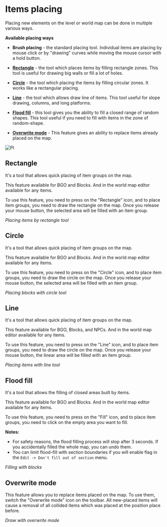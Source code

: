 # Items placing

Placing new elements on the level or world map can be done in multiple various ways.

**Available placing ways**
- **Brush placing** - the standard placing tool. Individual items are placing by mouse click or by "drawing" curves while moving the mouse cursor with a hold button.

- **[Rectangle](#rectangle)** - the tool which places items by filling rectangle zones. This tool is useful for drawing big walls or fill a lot of holes.

- **[Circle](#circle)** - the tool which placing the items by filling circular zones. It works like a rectangular placing.

- **[Line](#line)** - the tool which allows draw line of items. This tool useful for slope drawing, columns, and long platforms.

- **[Flood fill](#flood-fill)** - this tool gives you the ability to fill a closed range of random shapes. This tool useful if you need to fill with items in the zone of random-shape.

- **[Overwrite mode](#overwrite-mode)** - This feature gives an ability to replace items already placed on the map.


![PI](screenshots/LevelEditing/Items/PlacingTools.png)


## Rectangle

It's a tool that allows quick placing of item groups on the map.

This feature available for BGO and Blocks. And in the world map editor available for any items.

To use this feature, you need to press on the "Rectangle" icon, and to place item groups, you need to draw the rectangle on the map. Once you release your mouse button, the selected area will be filled with an item group.

_Placing items by rectangle tool_

<ImageZoom
  alt="demo-place-rect"
  url="demos/demo-place-rect.gif"
  :border="true"
/>


## Circle

It's a tool that allows quick placing of item groups on the map.

This feature available for BGO and Blocks. And in the world map editor available for any items.

To use this feature, you need to press on the "Circle" icon, and to place item groups, you need to draw the circle on the map. Once you release your mouse button, the selected area will be filled with an item group.

_Placing blocks with circle tool_

<ImageZoom
  alt="demo-place-circle"
  url="demos/demo-place-circle.gif"
  :border="true"
/>


## Line

It's a tool that allows quick placing of item groups on the map.

This feature available for BGO, Blocks, and NPCs. And in the world map editor available for any items.

To use this feature, you need to press on the "Line" icon, and to place item groups, you need to draw the circle on the map. Once you release your mouse button, the linear area will be filled with an item group.

_Placing items with line tool_

<ImageZoom
  alt="demo-place-line"
  url="demos/demo-place-line.gif"
  :border="true"
/>

## Flood fill

It's a tool that allows the filling of closed areas built by items.

This feature available for BGO and Blocks. And in the world map editor available for any items.

To use this feature, you need to press on the "Fill" icon, and to place item groups, you need to click on the empty area you want to fill.

**Notes:**
- For safety reasons, the flood filling process will stop after 3 seconds. If you accidentally filled the whole map, you can undo them.
- You can limit flood-fill with section boundaries if you will enable flag in the `Edit -> Don't fill out of section` menu.

_Filling with blocks_

<ImageZoom
  alt="demo-place-flood"
  url="demos/demo-place-flood.gif"
  :border="true"
/>


## Overwrite mode

This feature allows you to replace items placed on the map. To use them, switch the "Overwrite mode" icon on the toolbar. All new-placed items will cause a removal of all collided items which was placed at the position place before.

_Draw with overwrite mode_

<ImageZoom
  alt="demo-override-mode"
  url="demos/demo-override-mode.gif"
  :border="true"
/>
